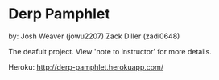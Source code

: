 # Derp Pamphlet
by:
Josh Weaver (jowu2207)
Zack Diller (zadi0648)

The deafult project. View 'note to instructor' for more details.

Heroku:
http://derp-pamphlet.herokuapp.com/
